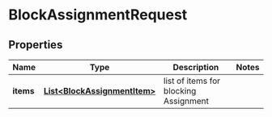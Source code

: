 
# BlockAssignmentRequest

## Properties
Name | Type | Description | Notes
------------ | ------------- | ------------- | -------------
**items** | [**List&lt;BlockAssignmentItem&gt;**](BlockAssignmentItem.md) | list of items for blocking Assignment | 




